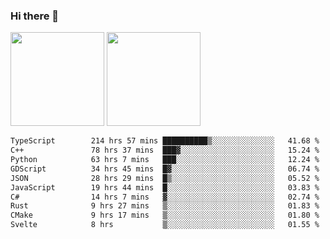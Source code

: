 ### Hi there 👋

<img height="150em" src="https://github-readme-stats.vercel.app/api?username=EddieDover&count_private=true&include_all_commits=true&show_icons=true&theme=dracula&hide_border=false&rank_icon=percentile"/>
<img height="150em" src="https://github-readme-stats.vercel.app/api/top-langs/?username=EddieDover&theme=dracula&hide_border=false&&layout=compact&langs_count=20" />

<!--START_SECTION:waka-->

```txt
TypeScript        214 hrs 57 mins ██████████▒░░░░░░░░░░░░░░   41.68 %
C++               78 hrs 37 mins  ███▓░░░░░░░░░░░░░░░░░░░░░   15.24 %
Python            63 hrs 7 mins   ███░░░░░░░░░░░░░░░░░░░░░░   12.24 %
GDScript          34 hrs 45 mins  █▓░░░░░░░░░░░░░░░░░░░░░░░   06.74 %
JSON              28 hrs 29 mins  █▒░░░░░░░░░░░░░░░░░░░░░░░   05.52 %
JavaScript        19 hrs 44 mins  █░░░░░░░░░░░░░░░░░░░░░░░░   03.83 %
C#                14 hrs 7 mins   ▓░░░░░░░░░░░░░░░░░░░░░░░░   02.74 %
Rust              9 hrs 27 mins   ▒░░░░░░░░░░░░░░░░░░░░░░░░   01.83 %
CMake             9 hrs 17 mins   ▒░░░░░░░░░░░░░░░░░░░░░░░░   01.80 %
Svelte            8 hrs           ▒░░░░░░░░░░░░░░░░░░░░░░░░   01.55 %
```

<!--END_SECTION:waka-->

<!--
**EddieDover/EddieDover** is a ✨ _special_ ✨ repository because its `README.md` (this file) appears on your GitHub profile.

Here are some ideas to get you started:

- 🔭 I’m currently working on ...
- 🌱 I’m currently learning ...
- 👯 I’m looking to collaborate on ...
- 🤔 I’m looking for help with ...
- 💬 Ask me about ...
- 📫 How to reach me: ...
- 😄 Pronouns: ...
- ⚡ Fun fact: ...
-->
<a rel="me" href="https://techhub.social/@EddieDover"></a>
